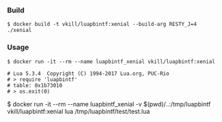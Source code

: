 ### Build

```
$ docker build -t vkill/luapbintf:xenial --build-arg RESTY_J=4 ./xenial
```

### Usage

```
$ docker run -it --rm --name luapbintf_xenial vkill/luapbintf:xenial

# Lua 5.3.4  Copyright (C) 1994-2017 Lua.org, PUC-Rio
# > require 'luapbintf'
# table: 0x1b73010
# > os.exit(0)
```

$ docker run -it --rm --name luapbintf_xenial -v $(pwd)/..:/tmp/luapbintf vkill/luapbintf:xenial lua /tmp/luapbintf/test/test.lua
```
